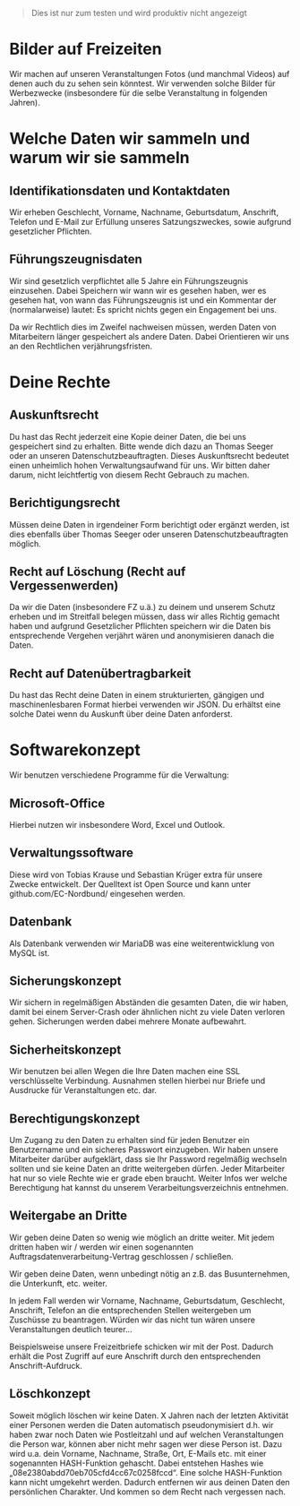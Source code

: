 > Dies ist nur zum testen und wird produktiv nicht angezeigt
# Bilder auf Freizeiten
Wir machen auf unseren Veranstaltungen Fotos (und manchmal Videos) auf denen auch du zu sehen sein könntest. Wir verwenden solche Bilder für Werbezwecke (insbesondere für die selbe Veranstaltung in folgenden Jahren). 

# Welche Daten wir sammeln und warum wir sie sammeln
## Identifikationsdaten und Kontaktdaten

Wir erheben Geschlecht, Vorname, Nachname, Geburtsdatum, Anschrift, Telefon und E-Mail zur Erfüllung unseres Satzungszweckes, sowie aufgrund gesetzlicher Pflichten.

## Führungszeugnisdaten
Wir sind gesetzlich verpflichtet alle 5 Jahre ein Führungszeugnis einzusehen. Dabei Speichern wir wann wir es gesehen haben, wer es gesehen hat, von wann das Führungszeugnis ist und ein Kommentar der (normalarweise) lautet: Es spricht nichts gegen ein Engagement bei uns.

Da wir Rechtlich dies im Zweifel nachweisen müssen, werden Daten von Mitarbeitern länger gespeichert als andere Daten. Dabei Orientieren wir uns an den Rechtlichen verjährungsfristen.

# Deine Rechte
## Auskunftsrecht
Du hast das Recht jederzeit eine Kopie deiner Daten, die bei uns gespeichert sind zu erhalten. Bitte wende dich dazu an Thomas Seeger oder an unseren Datenschutzbeauftragten. Dieses Auskunftsrecht bedeutet einen unheimlich hohen Verwaltungsaufwand für uns. Wir bitten daher darum, nicht leichtfertig von diesem Recht Gebrauch zu machen.

## Berichtigungsrecht
Müssen deine Daten in irgendeiner Form berichtigt oder ergänzt werden, ist dies ebenfalls über Thomas Seeger oder unseren Datenschutzbeauftragten möglich.

## Recht auf Löschung (Recht auf Vergessenwerden)
Da wir die Daten (insbesondere FZ u.ä.) zu deinem und unserem Schutz erheben und im Streitfall belegen müssen, dass wir alles Richtig gemacht haben und aufgrund Gesetzlicher Pflichten speichern wir die Daten bis entsprechende Vergehen verjährt wären und anonymisieren danach die Daten.

## Recht auf Datenübertragbarkeit
Du hast das Recht deine Daten in einem strukturierten, gängigen und maschinenlesbaren Format hierbei verwenden wir JSON. Du erhältst eine solche Datei wenn du Auskunft über deine Daten anforderst.

# Softwarekonzept
Wir benutzen verschiedene Programme für die Verwaltung:

## Microsoft-Office
Hierbei nutzen wir insbesondere Word, Excel und Outlook.

## Verwaltungssoftware
Diese wird von Tobias Krause und Sebastian Krüger extra für unsere Zwecke entwickelt. Der Quelltext ist Open Source und kann unter github.com/EC-Nordbund/ eingesehen werden.

## Datenbank
Als Datenbank verwenden wir MariaDB was eine weiterentwicklung von MySQL ist.

## Sicherungskonzept
Wir sichern in regelmäßigen Abständen die gesamten Daten, die wir haben, damit bei einem Server-Crash oder ähnlichen nicht zu viele Daten verloren gehen. Sicherungen werden dabei mehrere Monate aufbewahrt.

## Sicherheitskonzept
Wir benutzen bei allen Wegen die Ihre Daten machen eine SSL verschlüsselte Verbindung. Ausnahmen stellen hierbei nur Briefe und Ausdrucke für Veranstaltungen etc. dar.

## Berechtigungskonzept
Um Zugang zu den Daten zu erhalten sind für jeden Benutzer ein Benutzername und ein sicheres Passwort einzugeben.
Wir haben unsere Mitarbeiter darüber aufgeklärt, dass sie Ihr Password regelmäßig wechseln sollten und sie keine Daten an dritte weitergeben dürfen.
Jeder Mitarbeiter hat nur so viele Rechte wie er grade eben braucht. Weiter Infos wer welche Berechtigung hat kannst du unserem Verarbeitungsverzeichnis entnehmen.

## Weitergabe an Dritte
Wir geben deine Daten so wenig wie möglich an dritte weiter. Mit jedem dritten haben wir / werden wir einen sogenannten Auftragsdatenverarbeitung-Vertrag geschlossen / schließen.

Wir geben deine Daten, wenn unbedingt nötig an z.B. das Busunternehmen, die Unterkunft, etc. weiter.

In jedem Fall werden wir Vorname, Nachname, Geburtsdatum, Geschlecht, Anschrift, Telefon an die entsprechenden Stellen weitergeben um Zuschüsse zu beantragen. Würden wir das nicht tun wären unsere Veranstaltungen deutlich teurer…

Beispielsweise unsere Freizeitbriefe schicken wir mit der Post. Dadurch erhält die Post Zugriff auf eure Anschrift durch den entsprechenden Anschrift-Aufdruck.

## Löschkonzept
Soweit möglich löschen wir keine Daten.
X Jahren nach der letzten Aktivität einer Personen werden die Daten automatisch pseudonymisiert d.h. wir haben zwar noch Daten wie Postleitzahl und auf welchen Veranstaltungen die Person war, können aber nicht mehr sagen wer diese Person ist. Dazu wird u.a. dein Vorname, Nachname, Straße, Ort, E-Mails etc. mit einer sogenannten HASH-Funktion gehascht. Dabei entstehen Hashes wie „08e2380abdd70eb705cfd4cc67c0258fccd“. Eine solche HASH-Funktion kann nicht umgekehrt werden. Dadurch entfernen wir aus deinen Daten den persönlichen Charakter. Und kommen so dem Recht nach vergessen nach.